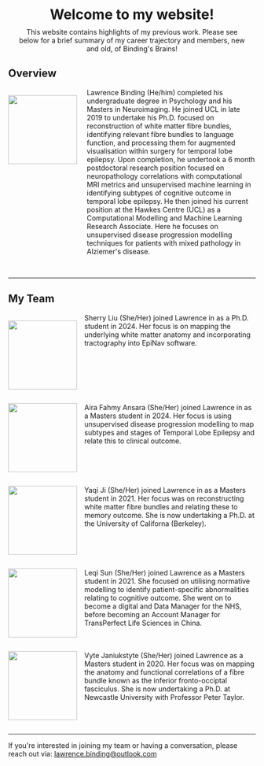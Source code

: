 
<div style="text-align: center; margin: 20px;"> <!-- Adjust the margin as needed -->
    <h1 style="margin: 0;">Welcome to my website!</h1> <!-- Set margin to zero -->
    <p style="margin-top: 10px;">This website contains highlights of my previous work. Please see below for a brief summary of my career trajectory and members, new and old, of Binding's Brains!</p>
</div>

## Overview
 <p style="float: left; margin-right: 15px;"><img src="../_static/img/lawrence.jpg" height="140px" width="140px"></p>
    <p style="margin-left: 160px;">Lawrence Binding (He/him) completed his undergraduate degree in Psychology and his Masters in Neuroimaging. He joined UCL in late 2019 to undertake his Ph.D. focused on reconstruction of white matter fibre bundles, identifying relevant fibre bundles to language function, and processing them for augmented visualisation within surgery for temporal lobe epilepsy.  
    Upon completion, he undertook a 6 month postdoctoral research position focused on neuropathology correlations with computational MRI metrics and unsupervised machine learning in identifying subtypes of cognitive outcome in temporal lobe epilepsy.
    He then joined his current position at the Hawkes Centre (UCL) as a Computational Modelling and Machine Learning Research Associate. Here he focuses on unsupervised disease progression modelling techniques for patients with mixed pathology in Alziemer's disease. </p>
<br>

---

## My Team
 <p style="float: left; margin-right: 15px;"><img src="../_static/img/sherryliu.jpg" height="140px" width="140px" "></p>
    <p> Sherry Liu (She/Her) joined Lawrence in as a Ph.D. student in 2024. Her focus is on mapping the underlying white matter anatomy and incorporating tractography into EpiNav software. </p >
<br style="clear: left;">

 <p style="float: left; margin-right: 15px;"><img src="../_static/img/sherryliu.jpg" height="140px" width="140px" "></p>
    <p> Aira Fahmy Ansara (She/Her) joined Lawrence in as a Masters student in 2024. Her focus is using unsupervised disease progression modelling to map subtypes and stages of Temporal Lobe Epilepsy and relate this to clinical outcome. </p >
<br style="clear: left;">

 <p style="float: left; margin-right: 15px;"><img src="../_static/img/yaqiji.jpg" height="140px" width="140px" "></p>
    <p> Yaqi Ji (She/Her) joined Lawrence in as a Masters student in 2021. Her focus was on reconstructing white matter fibre bundles and relating these to memory outcome. She is now undertaking a Ph.D. at the University of Californa (Berkeley). </p>
<br style="clear: left;">

 <p style="float: left; margin-right: 15px;"><img src="../_static/img/leqisun.jpg" height="140px" width="140px" "></p>
    <p> Leqi Sun (She/Her) joined Lawrence as a Masters student in 2021. She focused on utilising normative modelling to identify patient-specific abnormalities relating to cognitive outcome. She went on to become a digital and Data Manager for the NHS, before becoming an Account Manager for TransPerfect Life Sciences in China. </p>
<br style="clear: left;">

 <p style="float: left; margin-right: 15px;"><img src="../_static/img/vytejan.jpg" height="140px" width="140px" "></p>
    <p> Vyte Janiukstyte (She/Her) joined Lawrence as a Masters student in 2020. Her focus was on mapping the anatomy and functional correlations of a fibre bundle known as the inferior fronto-occiptal fasciculus. She is now undertaking a Ph.D. at Newcastle University with Professor Peter Taylor. </p>

<br style="clear: left;">

--- 

If you're interested in joining my team or having a conversation, please reach out via: lawrence.binding@outlook.com